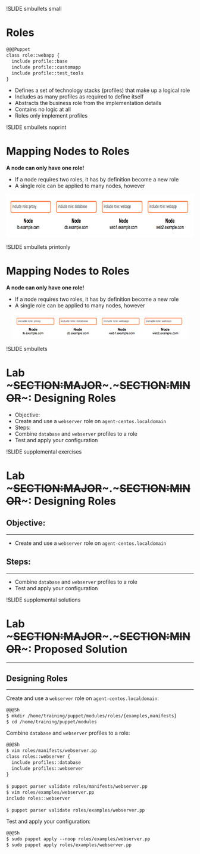 !SLIDE smbullets small 
# Roles

    @@@Puppet
    class role::webapp {
      include profile::base
      include profile::customapp
      include profile::test_tools
    }

* Defines a set of technology stacks (profiles) that make up a logical role
* Includes as many profiles as required to define itself
* Abstracts the business role from the implementation details
* Contains no logic at all
* Roles only implement profiles


!SLIDE smbullets noprint
# Mapping Nodes to Roles

**A node can only have one role!**

* If a node requires two roles, it has by definition become a new role
* A single role can be applied to many nodes, however

<center><img src="./_images/role_classification.png" style="width:800px;height:116px;" alt="Role Classification"/></center>


!SLIDE smbullets printonly
# Mapping Nodes to Roles

**A node can only have one role!**

* If a node requires two roles, it has by definition become a new role
* A single role can be applied to many nodes, however

<center><img src="./_images/role_classification.png" style="width:470px;height:68px;" alt="Role Classification"/></center>


!SLIDE smbullets 
# Lab ~~~SECTION:MAJOR~~~.~~~SECTION:MINOR~~~: Designing Roles

* Objective:
 * Create and use a `webserver` role on `agent-centos.localdomain`
* Steps:
 * Combine `database` and `webserver` profiles to a role
 * Test and apply your configuration


!SLIDE supplemental exercises
# Lab ~~~SECTION:MAJOR~~~.~~~SECTION:MINOR~~~: Designing Roles

## Objective:

****

* Create and use a `webserver` role on `agent-centos.localdomain`

## Steps:

****

* Combine `database` and `webserver` profiles to a role
* Test and apply your configuration


!SLIDE supplemental solutions
# Lab ~~~SECTION:MAJOR~~~.~~~SECTION:MINOR~~~: Proposed Solution

****

## Designing Roles

****

Create and use a `webserver` role on `agent-centos.localdomain`:

    @@@Sh
    $ mkdir /home/training/puppet/modules/roles/{examples,manifests}
    $ cd /home/training/puppet/modules

Combine `database` and `webserver` profiles to a role:

    @@@Sh
    $ vim roles/manifests/webserver.pp
    class roles::webserver {
      include profiles::database
      include profiles::webserver
    }

    $ puppet parser validate roles/manifests/webserver.pp
    $ vim roles/examples/webserver.pp
    include roles::webserver

    $ puppet parser validate roles/examples/webserver.pp

Test and apply your configuration:

    @@@Sh
    $ sudo puppet apply --noop roles/examples/webserver.pp
    $ sudo puppet apply roles/examples/webserver.pp
